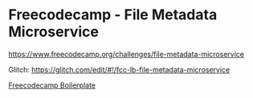 # Freecodecamp - File Metadata Microservice

https://www.freecodecamp.org/challenges/file-metadata-microservice

Glitch: https://glitch.com/edit/#!/fcc-lb-file-metadata-microservice

[Freecodecamp Boilerplate](https://glitch.com/#!/import/github/freeCodeCamp/boilerplate-npm)